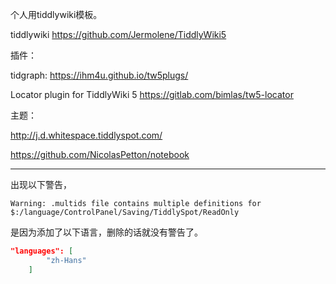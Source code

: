 个人用tiddlywiki模板。

tiddlywiki https://github.com/Jermolene/TiddlyWiki5



插件：

tidgraph: https://ihm4u.github.io/tw5plugs/

Locator plugin for TiddlyWiki 5 https://gitlab.com/bimlas/tw5-locator



主题：

http://j.d.whitespace.tiddlyspot.com/

https://github.com/NicolasPetton/notebook



---



出现以下警告，

```
Warning: .multids file contains multiple definitions for $:/language/ControlPanel/Saving/TiddlySpot/ReadOnly
```
是因为添加了以下语言，删除的话就没有警告了。
```json
"languages": [
		"zh-Hans"
	]
```




